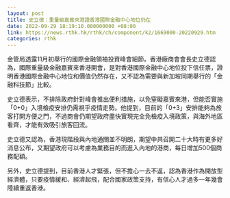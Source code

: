 ```yaml
---
layout: post
title: 史立德：重量級嘉賓來港證香港國際金融中心地位仍在
date: 2022-09-29 18:19:10.000000000 +08:00
link: https://news.rthk.hk/rthk/ch/component/k2/1669000-20220929.htm
categories: rthk
---
```


金管局透露11月初舉行的國際金融領袖投資峰會細節。香港廠商會會長史立德認為，國際重量級金融嘉賓來香港開會，是對香港國際金融中心地位投下信任票，證明香港國際金融中心地位和價值仍然存在，又不認為需要與新加坡同期舉行的「金融科技節」比較。

史立德表示，不排除政府針對峰會推出便利措施，以免窒礙嘉賓來港，但能否實施「0+0」入境檢疫安排仍需視乎疫情走勢。他提到，目前的「0+3」安排能夠為旅客打開方便之門，不過商會仍期望政府盡快實現完全免檢疫入境政策，與海外地區看齊，才能有效吸引旅客回流。

史立德又認為，香港現階段與內地通關並不明朗，期望中共召開二十大時有更多好消息公布，又期望政府可以考慮為業務目的而進入內地的港商，每日增加500個商務配額。

另外，史立德提到，目前香港人才緊張，但不擔心一去不返，認為香港作為開放型經濟體，只要疫情緩和、經濟起飛，配合國家政策支持，有信心人才過多一年幾會陸續重返香港。
